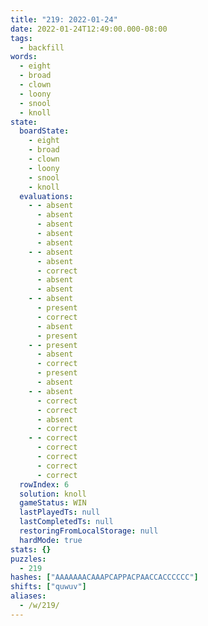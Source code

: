 ```yaml
---
title: "219: 2022-01-24"
date: 2022-01-24T12:49:00.000-08:00
tags:
  - backfill
words:
  - eight
  - broad
  - clown
  - loony
  - snool
  - knoll
state:
  boardState:
    - eight
    - broad
    - clown
    - loony
    - snool
    - knoll
  evaluations:
    - - absent
      - absent
      - absent
      - absent
      - absent
    - - absent
      - absent
      - correct
      - absent
      - absent
    - - absent
      - present
      - correct
      - absent
      - present
    - - present
      - absent
      - correct
      - present
      - absent
    - - absent
      - correct
      - correct
      - absent
      - correct
    - - correct
      - correct
      - correct
      - correct
      - correct
  rowIndex: 6
  solution: knoll
  gameStatus: WIN
  lastPlayedTs: null
  lastCompletedTs: null
  restoringFromLocalStorage: null
  hardMode: true
stats: {}
puzzles:
  - 219
hashes: ["AAAAAAACAAAPCAPPACPAACCACCCCCC"]
shifts: ["quwuv"]
aliases:
  - /w/219/
---
```

<!-- more -->
